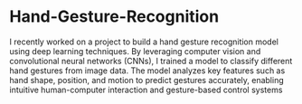 # Hand-Gesture-Recognition
I recently worked on a project to build a hand gesture recognition model using deep learning techniques. By leveraging computer vision and convolutional neural networks (CNNs), I trained a model to classify different hand gestures from image data. The model analyzes key features such as hand shape, position, and motion to predict gestures accurately, enabling intuitive human-computer interaction and gesture-based control systems
